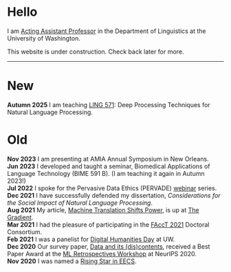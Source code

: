
# Hello

I am [Acting Assistant Professor](https://linguistics.washington.edu/people/amandalynne-paullada) in the Department of Linguistics at the University of Washington.

This website is under construction. Check back later for more. 

----

# New
**Autumn 2025** I am teaching [LING 571](https://linguistics.washington.edu/courses/2025/winter/ling/571/a): Deep Processing Techniques for Natural Language Processing.

# Old
**Nov 2023**    I am presenting at AMIA Annual Symposium in New Orleans.  
**Jun 2023**    I developed and taught a seminar, Biomedical Applications of Language Technology (BIME 591 B). (I am teaching it again in Autumn 2023!)  
**Jul 2022**    I spoke for the Pervasive Data Ethics (PERVADE) [webinar](https://pervade.umd.edu/webinar-series/) series.  
**Dec 2021**    I have successfully defended my dissertation, *Considerations for the Social Impact of Natural Language Processing*.  
**Aug 2021**    My article, [Machine Translation Shifts Power](https://thegradient.pub/machine-translation-shifts-power/), is up at [The Gradient](https://thegradient.pub/about/).  
**Mar 2021**    I had the pleasure of participating in the [FAccT 2021](https://facctconference.org/2021/) Doctoral Consortium.   
**Feb 2021**    I was a panelist for [Digital Humanities Day](https://sites.uw.edu/digitalhumanities/) at UW.  
**Dec 2020**    Our survey paper, [Data and its (dis)contents](https://arxiv.org/abs/2012.05345), received a Best Paper Award at the [ML Retrospectives Workshop](https://ml-retrospectives.github.io/neurips2020/) at NeurIPS 2020.  
**Nov 2020**    I was named a [Rising Star in EECS](https://eecs.berkeley.edu/rising-stars-2020).  
